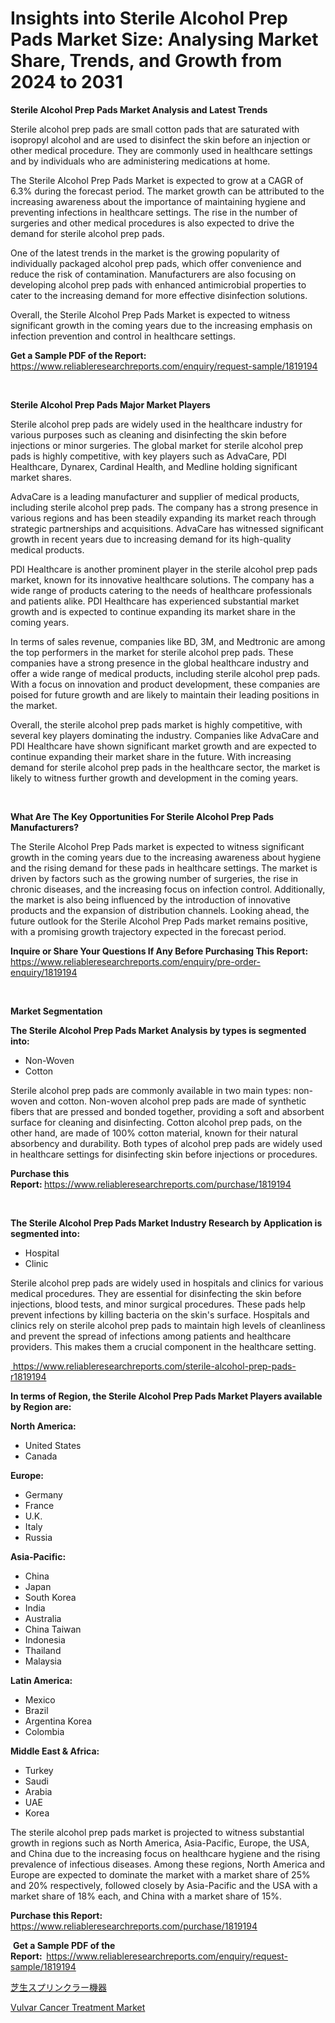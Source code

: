 <p><h1>Insights into Sterile Alcohol Prep Pads Market Size: Analysing Market Share, Trends, and Growth from 2024 to 2031</h1></p><p><strong>Sterile Alcohol Prep Pads Market Analysis and Latest Trends</strong></p>
<p><p>Sterile alcohol prep pads are small cotton pads that are saturated with isopropyl alcohol and are used to disinfect the skin before an injection or other medical procedure. They are commonly used in healthcare settings and by individuals who are administering medications at home.</p><p>The Sterile Alcohol Prep Pads Market is expected to grow at a CAGR of 6.3% during the forecast period. The market growth can be attributed to the increasing awareness about the importance of maintaining hygiene and preventing infections in healthcare settings. The rise in the number of surgeries and other medical procedures is also expected to drive the demand for sterile alcohol prep pads.</p><p>One of the latest trends in the market is the growing popularity of individually packaged alcohol prep pads, which offer convenience and reduce the risk of contamination. Manufacturers are also focusing on developing alcohol prep pads with enhanced antimicrobial properties to cater to the increasing demand for more effective disinfection solutions.</p><p>Overall, the Sterile Alcohol Prep Pads Market is expected to witness significant growth in the coming years due to the increasing emphasis on infection prevention and control in healthcare settings.</p></p>
<p><strong>Get a Sample PDF of the Report:&nbsp;</strong> <a href="https://www.reliableresearchreports.com/enquiry/request-sample/1819194">https://www.reliableresearchreports.com/enquiry/request-sample/1819194</a></p>
<p>&nbsp;</p>
<p><strong>Sterile Alcohol Prep Pads Major Market Players</strong></p>
<p><p>Sterile alcohol prep pads are widely used in the healthcare industry for various purposes such as cleaning and disinfecting the skin before injections or minor surgeries. The global market for sterile alcohol prep pads is highly competitive, with key players such as AdvaCare, PDI Healthcare, Dynarex, Cardinal Health, and Medline holding significant market shares.</p><p>AdvaCare is a leading manufacturer and supplier of medical products, including sterile alcohol prep pads. The company has a strong presence in various regions and has been steadily expanding its market reach through strategic partnerships and acquisitions. AdvaCare has witnessed significant growth in recent years due to increasing demand for its high-quality medical products.</p><p>PDI Healthcare is another prominent player in the sterile alcohol prep pads market, known for its innovative healthcare solutions. The company has a wide range of products catering to the needs of healthcare professionals and patients alike. PDI Healthcare has experienced substantial market growth and is expected to continue expanding its market share in the coming years.</p><p>In terms of sales revenue, companies like BD, 3M, and Medtronic are among the top performers in the market for sterile alcohol prep pads. These companies have a strong presence in the global healthcare industry and offer a wide range of medical products, including sterile alcohol prep pads. With a focus on innovation and product development, these companies are poised for future growth and are likely to maintain their leading positions in the market.</p><p>Overall, the sterile alcohol prep pads market is highly competitive, with several key players dominating the industry. Companies like AdvaCare and PDI Healthcare have shown significant market growth and are expected to continue expanding their market share in the future. With increasing demand for sterile alcohol prep pads in the healthcare sector, the market is likely to witness further growth and development in the coming years.</p></p>
<p>&nbsp;</p>
<p><strong>What Are The Key Opportunities For Sterile Alcohol Prep Pads Manufacturers?</strong></p>
<p><p>The Sterile Alcohol Prep Pads market is expected to witness significant growth in the coming years due to the increasing awareness about hygiene and the rising demand for these pads in healthcare settings. The market is driven by factors such as the growing number of surgeries, the rise in chronic diseases, and the increasing focus on infection control. Additionally, the market is also being influenced by the introduction of innovative products and the expansion of distribution channels. Looking ahead, the future outlook for the Sterile Alcohol Prep Pads market remains positive, with a promising growth trajectory expected in the forecast period.</p></p>
<p><strong>Inquire or Share Your Questions If Any Before Purchasing This Report:</strong> <a href="https://www.reliableresearchreports.com/enquiry/pre-order-enquiry/1819194">https://www.reliableresearchreports.com/enquiry/pre-order-enquiry/1819194</a></p>
<p>&nbsp;</p>
<p><strong>Market Segmentation</strong></p>
<p><strong>The Sterile Alcohol Prep Pads Market Analysis by types is segmented into:</strong></p>
<p><ul><li>Non-Woven</li><li>Cotton</li></ul></p>
<p><p>Sterile alcohol prep pads are commonly available in two main types: non-woven and cotton. Non-woven alcohol prep pads are made of synthetic fibers that are pressed and bonded together, providing a soft and absorbent surface for cleaning and disinfecting. Cotton alcohol prep pads, on the other hand, are made of 100% cotton material, known for their natural absorbency and durability. Both types of alcohol prep pads are widely used in healthcare settings for disinfecting skin before injections or procedures.</p></p>
<p><strong>Purchase this Report:&nbsp;</strong><a href="https://www.reliableresearchreports.com/purchase/1819194">https://www.reliableresearchreports.com/purchase/1819194</a></p>
<p>&nbsp;</p>
<p><strong>The Sterile Alcohol Prep Pads Market Industry Research by Application is segmented into:</strong></p>
<p><ul><li>Hospital</li><li>Clinic</li></ul></p>
<p><p>Sterile alcohol prep pads are widely used in hospitals and clinics for various medical procedures. They are essential for disinfecting the skin before injections, blood tests, and minor surgical procedures. These pads help prevent infections by killing bacteria on the skin's surface. Hospitals and clinics rely on sterile alcohol prep pads to maintain high levels of cleanliness and prevent the spread of infections among patients and healthcare providers. This makes them a crucial component in the healthcare setting.</p></p>
<p><a href="https://www.reliableresearchreports.com/sterile-alcohol-prep-pads-r1819194">&nbsp;https://www.reliableresearchreports.com/sterile-alcohol-prep-pads-r1819194</a></p>
<p><strong>In terms of Region, the Sterile Alcohol Prep Pads Market Players available by Region are:</strong></p>
<p>
    <p> <strong> North America: </strong>
        <ul>
            <li>United States</li>
            <li>Canada</li>
        </ul>
        </p> 
    <p> <strong> Europe: </strong>
        <ul>
            <li>Germany</li>
            <li>France</li>
            <li>U.K.</li>
            <li>Italy</li>
            <li>Russia</li>
        </ul>
        </p> 
    <p> <strong> Asia-Pacific: </strong>
        <ul>
            <li>China</li>
            <li>Japan</li>
            <li>South Korea</li>
            <li>India</li>
            <li>Australia</li>
            <li>China Taiwan</li>
            <li>Indonesia</li>
            <li>Thailand</li>
            <li>Malaysia</li>
        </ul>
        </p> 
    <p> <strong> Latin America: </strong>
        <ul>
            <li>Mexico</li>
            <li>Brazil</li>
            <li>Argentina Korea</li>
            <li>Colombia</li>
        </ul>
        </p> 
    <p> <strong> Middle East & Africa: </strong>
        <ul>
            <li>Turkey</li>
            <li>Saudi</li>
            <li>Arabia</li>
            <li>UAE</li>
            <li>Korea</li>
        </ul>
    </p>
    </p>
<p><p>The sterile alcohol prep pads market is projected to witness substantial growth in regions such as North America, Asia-Pacific, Europe, the USA, and China due to the increasing focus on healthcare hygiene and the rising prevalence of infectious diseases. Among these regions, North America and Europe are expected to dominate the market with a market share of 25% and 20% respectively, followed closely by Asia-Pacific and the USA with a market share of 18% each, and China with a market share of 15%.</p></p>
<p><strong>Purchase this Report: </strong><a href="https://www.reliableresearchreports.com/purchase/1819194">https://www.reliableresearchreports.com/purchase/1819194</a></p>
<p>&nbsp;<strong>Get a Sample PDF of the Report:&nbsp;&nbsp;</strong><a href="https://www.reliableresearchreports.com/enquiry/request-sample/1819194">https://www.reliableresearchreports.com/enquiry/request-sample/1819194</a></p>
<p><strong></strong></p>
<p><p><a href="https://github.com/zekaoe592392/Market-Research-Report-List-2/blob/main/816096149332.md">芝生スプリンクラー機器</a></p><p><a href="https://github.com/RickHolmes3/Market-Research-Report-List-4/blob/main/vulvar-cancer-treatment-market.md">Vulvar Cancer Treatment Market</a></p></p>